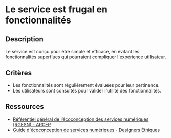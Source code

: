 # Le service est frugal en fonctionnalités

## Description

Le service est conçu pour être simple et efficace, en évitant les
fonctionnalités superflues qui pourraient compliquer l'expérience utilisateur.

## Critères

- Les fonctionnalités sont régulièrement évaluées pour leur pertinence.
- Les utilisateurs sont consultés pour valider l'utilité des
fonctionnalités.

## Ressources

- [Référentiel général de l’écoconception des services numériques (RGESN) - ARCEP](https://www.arcep.fr/mes-demarches-et-services/entreprises/fiches-pratiques/referentiel-general-ecoconception-services-numeriques.html)
- [Guide d'écoconception de services numériques - Designers Éthiques](https://designersethiques.org/fr/thematiques/ecoconception/guide-d-ecoconception)